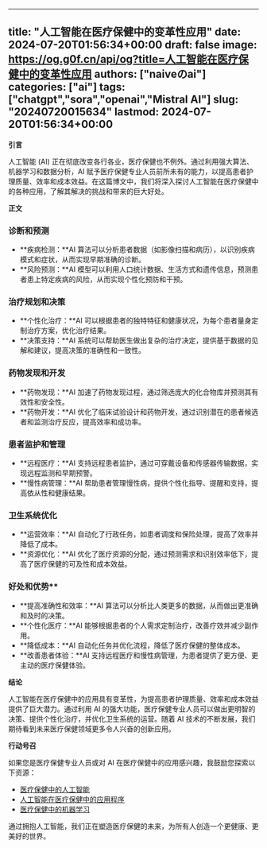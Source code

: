 
---
title: "人工智能在医疗保健中的变革性应用"
date: 2024-07-20T01:56:34+00:00
draft: false
image: https://og.g0f.cn/api/og?title=人工智能在医疗保健中的变革性应用
authors: ["naiveのai"]
categories: ["ai"]
tags: ["chatgpt","sora","openai","Mistral AI"]
slug: "20240720015634"
lastmod: 2024-07-20T01:56:34+00:00
---
**引言**

人工智能 (AI) 正在彻底改变各行各业，医疗保健也不例外。通过利用强大算法、机器学习和数据分析，AI 赋予医疗保健专业人员前所未有的能力，以提高患者护理质量、效率和成本效益。在这篇博文中，我们将深入探讨人工智能在医疗保健中的各种应用，了解其解决的挑战和带来的巨大好处。

**正文**

### 诊断和预测

* **疾病检测：**AI 算法可以分析患者数据（如影像扫描和病历），以识别疾病模式和症状，从而实现早期准确的诊断。
* **风险预测：**AI 模型可以利用人口统计数据、生活方式和遗传信息，预测患者患上特定疾病的风险，从而实现个性化预防和干预。

### 治疗规划和决策

* **个性化治疗：**AI 可以根据患者的独特特征和健康状况，为每个患者量身定制治疗方案，优化治疗结果。
* **决策支持：**AI 系统可以帮助医生做出复杂的治疗决定，提供基于数据的见解和建议，提高决策的准确性和一致性。

### 药物发现和开发

* **药物发现：**AI 加速了药物发现过程，通过筛选庞大的化合物库并预测其有效性和安全性。
* **药物开发：**AI 优化了临床试验设计和药物开发，通过识别潜在的患者候选者和监测治疗反应，提高效率和成功率。

### 患者监护和管理

* **远程医疗：**AI 支持远程患者监护，通过可穿戴设备和传感器传输数据，实现远程监测和早期预警。
* **慢性病管理：**AI 帮助患者管理慢性病，提供个性化指导、提醒和支持，提高依从性和健康结果。

### 卫生系统优化

* **运营效率：**AI 自动化了行政任务，如患者调度和保险处理，提高了效率并降低了成本。
* **资源优化：**AI 优化了医疗资源的分配，通过预测需求和识别效率低下，提高了医疗保健的可及性和成本效益。

### 好处和优势**

* **提高准确性和效率：**AI 算法可以分析比人类更多的数据，从而做出更准确和及时的决策。
* **个性化医疗：**AI 能够根据患者的个人需求定制治疗，改善疗效并减少副作用。
* **降低成本：**AI 自动化任务并优化流程，降低了医疗保健的整体成本。
* **改善患者体验：**AI 支持远程医疗和慢性病管理，为患者提供了更方便、更主动的医疗保健体验。

**结论**

人工智能在医疗保健中的应用具有变革性，为提高患者护理质量、效率和成本效益提供了巨大潜力。通过利用 AI 的强大功能，医疗保健专业人员可以做出更明智的决策、提供个性化治疗，并优化卫生系统的运营。随着 AI 技术的不断发展，我们期待看到未来医疗保健领域更多令人兴奋的创新应用。

**行动号召**

如果您是医疗保健专业人员或对 AI 在医疗保健中的应用感兴趣，我鼓励您探索以下资源：

* [医疗保健中的人工智能](https://www.who.int/news-room/fact-sheets/detail/artificial-intelligence-for-health)
* [人工智能在医疗保健中的应用程序](https://www.mckinsey.com/capabilities/healthcare-systems-and-services/how-we-help-clients/ai-in-healthcare)
* [医疗保健中的机器学习](https://www.coursera.org/specializations/machine-learning-healthcare)

通过拥抱人工智能，我们正在塑造医疗保健的未来，为所有人创造一个更健康、更美好的世界。